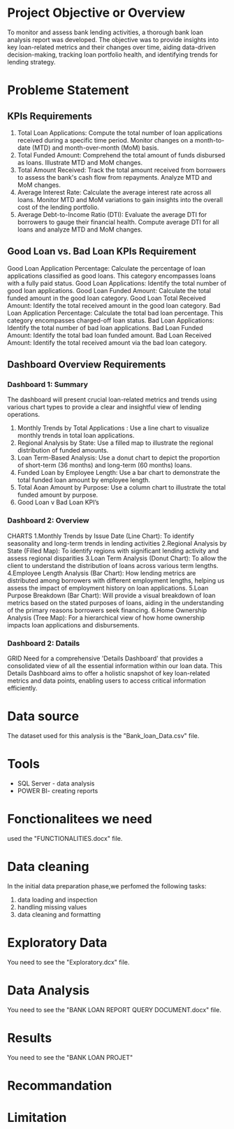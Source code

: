 # Project Objective or Overview
To monitor and assess bank lending activities, a thorough bank loan analysis report was developed. The objective was to provide insights into key loan-related metrics and their changes over time, aiding data-driven decision-making, tracking loan portfolio health, and identifying trends for lending strategy.

# Probleme Statement
  ## KPIs Requirements
1. Total Loan Applications: Compute the total number of loan applications received during a specific time period. Monitor changes on a month-to-date (MTD) and month-over-month (MoM) basis.
2. Total Funded Amount: Comprehend the total amount of funds disbursed as loans. Illustrate MTD and MoM changes.
3. Total Amount Received: Track the total amount received from borrowers to assess the bank's cash flow from repayments. Analyze MTD and MoM changes.
4. Average Interest Rate: Calculate the average interest rate across all loans. Monitor MTD and MoM variations to gain insights into the overall cost of the lending portfolio.
5. Average Debt-to-Income Ratio (DTI): Evaluate the average DTI for borrowers to gauge their financial health. Compute average DTI for all loans and analyze MTD and MoM changes.
  ## Good Loan vs. Bad Loan KPIs Requirement
Good Loan Application Percentage: Calculate the percentage of loan applications classified as good loans. This category encompasses loans with a fully paid status.
Good Loan Applications: Identify the total number of good loan applications.
Good Loan Funded Amount: Calculate the total funded amount in the good loan category.
Good Loan Total Received Amount: Identify the total received amount in the good loan category.
Bad Loan Application Percentage: Calculate the total bad loan percentage. This category encompasses charged-off loan status.
Bad Loan Applications: Identify the total number of bad loan applications.
Bad Loan Funded Amount: Identify the total bad loan funded amount.
Bad Loan Received Amount: Identify the total received amount via the bad loan category.

## Dashboard Overview Requirements

### Dashboard 1: Summary
The dashboard will present crucial loan-related metrics and trends using various chart types to provide a clear and insightful view of lending operations.
1. Monthly Trends by Total Applications : Use a line chart to visualize monthly trends in total loan applications.
2. Regional Analysis by State: Use a filled map to illustrate the regional distribution of funded amounts.
3. Loan Term-Based Analysis: Use a donut chart to depict the proportion of short-term (36 months) and long-term (60 months) loans.
4. Funded Loan by Employee Length: Use a bar chart to demonstrate the total funded loan amount by employee length.
5. Total Aoan Amount by Purpose: Use a column chart to illustrate the total funded amount by purpose.
6. Good Loan v Bad Loan KPI’s


### Dashboard 2: Overview
CHARTS
1.Monthly Trends by Issue Date (Line Chart):  To identify seasonality and long-term trends in lending activities
2.Regional Analysis by State (Filled Map): To identify regions with significant lending activity and assess regional disparities
3.Loan Term Analysis (Donut Chart): To allow the client to understand the distribution of loans across various term lengths.
4.Employee Length Analysis (Bar Chart): How lending metrics are distributed among borrowers with different employment lengths, helping us assess the impact of employment history on loan applications.
5.Loan Purpose Breakdown (Bar Chart): Will provide a visual breakdown of loan metrics based on the stated purposes of loans, aiding in the understanding of the primary reasons borrowers seek financing.
6.Home Ownership Analysis (Tree Map): For a hierarchical view of how home ownership impacts loan applications and disbursements.

### Dashboard 2: Datails
GRID
Need for a comprehensive 'Details Dashboard' that provides a consolidated view of all the essential information within our loan data. This Details Dashboard aims to offer a holistic snapshot of key loan-related metrics and data points, enabling users to access critical information efficiently.

# Data source
The dataset used for this analysis is the "Bank_loan_Data.csv" file.

# Tools
- SQL Server - data analysis
- POWER BI- creating reports
  
# Fonctionalitees we need
used the "FUNCTIONALITIES.docx" file.

# Data cleaning
In the initial data preparation phase,we perfomed the following tasks:
1. data loading and inspection
2. handling missing values
3. data cleaning and formatting
   
# Exploratory Data
You need to see the  "Exploratory.dcx" file.

# Data Analysis
You need to see the "BANK LOAN REPORT QUERY DOCUMENT.docx" file.
# Results
You need to see the "BANK LOAN PROJET"
# Recommandation
# Limitation
